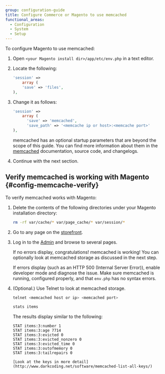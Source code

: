 ```yaml
---
group: configuration-guide
title: Configure Commerce or Magento to use memcached
functional_areas:
  - Configuration
  - System
  - Setup
---
```


To configure Magento to use memcached:

1. Open `<your Magento install dir>/app/etc/env.php` in a text editor.
1. Locate the following:

   ```php
   'session' =>
       array (
       'save' => 'files',
   ),
   ```

1. Change it as follows:

   ```php
   'session' =>
       array (
         'save' => 'memcached',
         'save_path' => '<memcache ip or host>:<memcache port>'
   ),
   ```

   memcached has an optional startup parameters that are beyond the scope of this guide. You can find more information about them in the [memcached](http://php.net/manual/en/memcached.sessions.php) documentation, source code, and changelogs.

1. Continue with the next section.

## Verify memcached is working with Magento {#config-memcache-verify}

To verify memcached works with Magento:

1. Delete the contents of the following directories under your Magento installation directory:

   ```bash
   rm -rf var/cache/* var/page_cache/* var/session/*
   ```

1. Go to any page on the [storefront](https://glossary.magento.com/storefront).

1. Log in to the [Admin](https://glossary.magento.com/magento-admin) and browse to several pages.

   If no errors display, congratulations! memcached is working! You can optionally look at memcached storage as discussed in the next step.

   If errors display (such as an HTTP 500 (Internal Server Error)), enable developer mode and diagnose the issue. Make sure memcached is running, configured properly, and that `env.php` has no syntax errors.

1. (Optional.) Use Telnet to look at memcached storage.

   ```bash
   telnet <memcached host or ip> <memcached port>
   ```

   ```bash
   stats items
   ```

   The results display similar to the following:

   ```terminal
   STAT items:3:number 1
   STAT items:3:age 7714
   STAT items:3:evicted 0
   STAT items:3:evicted_nonzero 0
   STAT items:3:evicted_time 0
   STAT items:3:outofmemory 0
   STAT items:3:tailrepairs 0

   [Look at the keys in more detail](http://www.darkcoding.net/software/memcached-list-all-keys/)
